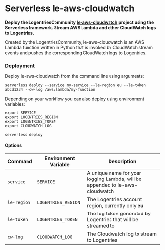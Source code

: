 # Serverless le-aws-cloudwatch

**Deploy the LogentriesCommunity [le-aws-cloudwatch](https://github.com/LogentriesCommunity/le-aws-cloudwatch) project
using the Serverless framework. Stream AWS Lambda and other CloudWatch logs to Logentries.**

Created by the LogentriesCommunity, le-aws-cloudwatch is an AWS Lambda function written in Python that is invoked by 
CloudWatch stream events and pushes the corresponding CloudWatch logs to Logentries.

### Deployment

Deploy le-aws-cloudwatch from the command line using arguments:

```
serverless deploy --service my-service --le-region eu --le-token abcd1234 --cw-log /aws/lambda/my-function
```

Depending on your workflow you can also deploy using environment variables:

```
export SERVICE
export LOGENTRIES_REGION
export LOGENTRIES_TOKEN
export CLOUDWATCH_LOG

serverless deploy
```

#### Options

| Command     | Environment Variable | Description |
| ---         | ---                  | ---         |
| `service`   | `SERVICE`            | A unique name for your logging Lambda, will be appended to le-aws-cloudwatch |
| `le-region` | `LOGENTRIES_REGION`  | The Logentries account region, currently only **eu** |
| `le-token`  | `LOGENTRIES_TOKEN`   | The log token generated by Logentries that will be streamed to |
| `cw-log`    | `CLOUDWATCH_LOG`     | The Cloudwatch log to stream to Logentries |
